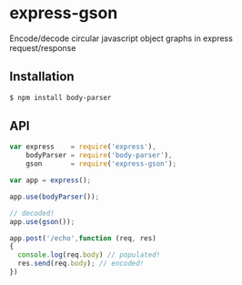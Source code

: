 express-gson
============

Encode/decode circular javascript object graphs in express request/response

## Installation

```sh
$ npm install body-parser
```

## API

```js
var express    = require('express'),
    bodyParser = require('body-parser'),
    gson       = require('express-gson');

var app = express();

app.use(bodyParser());

// decoded!
app.use(gson());

app.post('/echo',function (req, res)
{
  console.log(req.body) // populated!
  res.send(req.body); // encoded!
})
```

